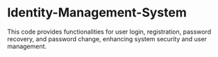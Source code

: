 # Identity-Management-System
This code provides functionalities for user login, registration, password recovery, and password change, enhancing system security and user management.
